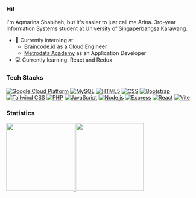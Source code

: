 ### Hi!
I'm Aqmarina Shabihah, but it's easier to just call me Arina. 3rd-year Information Systems student at University of Singaperbangsa Karawang.
- 💼 Currently interning at:
    - [Braincode.id](https://braincore.id/) as a Cloud Engineer
    - [Metrodata Academy](https://metrodataacademy.id) as an Application Developer
- 💻 Currently learning: React and Redux

### Tech Stacks

[![Google Cloud Platform](https://img.shields.io/badge/google_cloud-4285F4?style=for-the-badge&logo=google-cloud&logoColor=white)](https://cloud.google.com/) [![MySQL](https://img.shields.io/badge/mysql-4479A1?style=for-the-badge&logo=mysql&logoColor=white)](https://www.mysql.com/) [![HTML5](https://img.shields.io/badge/html5-E34F26?style=for-the-badge&logo=html5&logoColor=white)](https://developer.mozilla.org/en-US/docs/Web/Guide/HTML/HTML5) [![CSS](https://img.shields.io/badge/css-1572B6?style=for-the-badge&logo=css3&logoColor=white)](https://developer.mozilla.org/en-US/docs/Web/CSS) [![Bootstrap](https://img.shields.io/badge/bootstrap-563D7C?style=for-the-badge&logo=bootstrap&logoColor=white)](https://getbootstrap.com/) [![Tailwind CSS](https://img.shields.io/badge/tailwindcss-38B2AC?style=for-the-badge&logo=tailwind-css&logoColor=white)](https://tailwindcss.com/) [![PHP](https://img.shields.io/badge/php-777BB4?style=for-the-badge&logo=php&logoColor=white)](https://www.php.net/) [![JavaScript](https://img.shields.io/badge/javascript-F7DF1E?style=for-the-badge&logo=javascript&logoColor=black)](https://developer.mozilla.org/en-US/docs/Web/JavaScript) [![Node.js](https://img.shields.io/badge/node.js-43853D?style=for-the-badge&logo=node.js&logoColor=white)](https://nodejs.org/) [![Express](https://img.shields.io/badge/express-000000?style=for-the-badge&logo=express&logoColor=white)](https://expressjs.com/) [![React](https://img.shields.io/badge/react-61DAFB?style=for-the-badge&logo=react&logoColor=white)](https://reactjs.org/) [![Vite](https://img.shields.io/badge/vite-646CFF?style=for-the-badge&logo=vite&logoColor=white)](https://vitejs.dev/)


### Statistics
<p align="left">
<a href="https://github.com/aqmarinas">
  <img height="180em" src="https://github-readme-stats-eight-theta.vercel.app/api?username=aqmarinas&show_icons=true&theme=algolia&include_all_commits=true&count_private=true"/>
  <img height="180em" src="https://github-readme-stats-eight-theta.vercel.app/api/top-langs/?username=aqmarinas&layout=compact&langs_count=8&theme=algolia"/>
</a>
</p>
